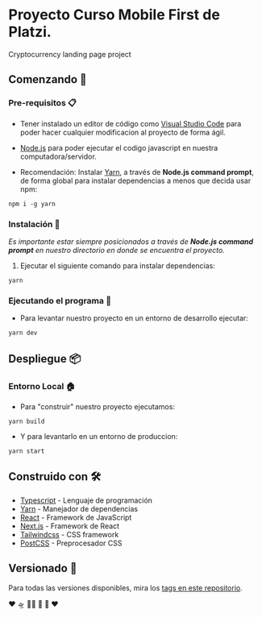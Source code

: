 # Proyecto Curso Mobile First de Platzi.

Cryptocurrency landing page project

## Comenzando 🚀

### Pre-requisitos 📋

* Tener instalado un editor de código como [Visual Studio Code](https://code.visualstudio.com/) para poder hacer cualquier modificacion al proyecto de forma ágil.

* [Node.js](https://nodejs.org/es/) para poder ejecutar el codigo javascript en nuestra computadora/servidor.

* Recomendación: Instalar [Yarn](https://yarnpkg.com/), a través de **Node.js command prompt**, de forma global para instalar dependencias a menos que decida usar npm:
```
npm i -g yarn
```

### Instalación 🔧

_Es importante estar siempre posicionados a través de **Node.js command prompt** en nuestro directorio en donde se encuentra el proyecto._

1. Ejecutar el siguiente comando para instalar dependencias:
```
yarn
```

### Ejecutando el programa 🚗

* Para levantar nuestro proyecto en un entorno de desarrollo ejecutar:
```
yarn dev
```

## Despliegue 📦

### Entorno Local 🏠

* Para "construir" nuestro proyecto ejecutamos:
```
yarn build
```

* Y para levantarlo en un entorno de produccion:
```
yarn start
```

## Construido con 🛠️

* [Typescript](https://www.typescriptlang.org/) - Lenguaje de programación
* [Yarn](https://yarnpkg.com/) - Manejador de dependencias
* [React](https://es.reactjs.org/) - Framework de JavaScript
* [Next.js](https://nextjs.org/) - Framework de React
* [Tailwindcss](https://tailwindcss.com/) - CSS framework
* [PostCSS](https://postcss.org/) - Preprocesador CSS

## Versionado 📌

Para todas las versiones disponibles, mira los [tags en este repositorio](https://github.com/fiorebissi/batatabit/tags).

❤️ 🛸 👩‍💻 🤖 🐥 ❤️
